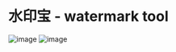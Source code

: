# 水印宝 - watermark tool
![image](https://github.com/user-attachments/assets/25a1553a-618e-4770-97f9-dc0ed4700281)
![image](https://github.com/user-attachments/assets/79498147-89ab-4a69-a41d-6266338816cd)
